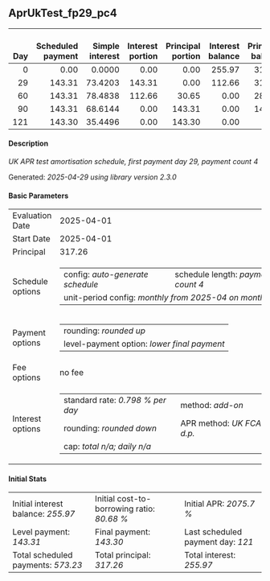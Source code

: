 <h2>AprUkTest_fp29_pc4</h2>
<table>
    <thead style="vertical-align: bottom;">
        <th style="text-align: right;">Day</th>
        <th style="text-align: right;">Scheduled payment</th>
        <th style="text-align: right;">Simple interest</th>
        <th style="text-align: right;">Interest portion</th>
        <th style="text-align: right;">Principal portion</th>
        <th style="text-align: right;">Interest balance</th>
        <th style="text-align: right;">Principal balance</th>
        <th style="text-align: right;">Total simple interest</th>
        <th style="text-align: right;">Total interest</th>
        <th style="text-align: right;">Total principal</th>
    </thead>
    <tr style="text-align: right;">
        <td class="ci00">0</td>
        <td class="ci01" style="white-space: nowrap;">0.00</td>
        <td class="ci02">0.0000</td>
        <td class="ci03">0.00</td>
        <td class="ci04">0.00</td>
        <td class="ci05">255.97</td>
        <td class="ci06">317.26</td>
        <td class="ci07">0.0000</td>
        <td class="ci08">0.00</td>
        <td class="ci09">0.00</td>
    </tr>
    <tr style="text-align: right;">
        <td class="ci00">29</td>
        <td class="ci01" style="white-space: nowrap;">143.31</td>
        <td class="ci02">73.4203</td>
        <td class="ci03">143.31</td>
        <td class="ci04">0.00</td>
        <td class="ci05">112.66</td>
        <td class="ci06">317.26</td>
        <td class="ci07">73.4203</td>
        <td class="ci08">143.31</td>
        <td class="ci09">0.00</td>
    </tr>
    <tr style="text-align: right;">
        <td class="ci00">60</td>
        <td class="ci01" style="white-space: nowrap;">143.31</td>
        <td class="ci02">78.4838</td>
        <td class="ci03">112.66</td>
        <td class="ci04">30.65</td>
        <td class="ci05">0.00</td>
        <td class="ci06">286.61</td>
        <td class="ci07">151.9041</td>
        <td class="ci08">255.97</td>
        <td class="ci09">30.65</td>
    </tr>
    <tr style="text-align: right;">
        <td class="ci00">90</td>
        <td class="ci01" style="white-space: nowrap;">143.31</td>
        <td class="ci02">68.6144</td>
        <td class="ci03">0.00</td>
        <td class="ci04">143.31</td>
        <td class="ci05">0.00</td>
        <td class="ci06">143.30</td>
        <td class="ci07">220.5185</td>
        <td class="ci08">255.97</td>
        <td class="ci09">173.96</td>
    </tr>
    <tr style="text-align: right;">
        <td class="ci00">121</td>
        <td class="ci01" style="white-space: nowrap;">143.30</td>
        <td class="ci02">35.4496</td>
        <td class="ci03">0.00</td>
        <td class="ci04">143.30</td>
        <td class="ci05">0.00</td>
        <td class="ci06">0.00</td>
        <td class="ci07">255.9681</td>
        <td class="ci08">255.97</td>
        <td class="ci09">317.26</td>
    </tr>
</table>
<h4>Description</h4>
<p><i>UK APR test amortisation schedule, first payment day 29, payment count 4</i></p>
<p>Generated: <i>2025-04-29 using library version 2.3.0</i></p>
<h4>Basic Parameters</h4>
<table>
    <tr>
        <td>Evaluation Date</td>
        <td>2025-04-01</td>
    </tr>
    <tr>
        <td>Start Date</td>
        <td>2025-04-01</td>
    </tr>
    <tr>
        <td>Principal</td>
        <td>317.26</td>
    </tr>
    <tr>
        <td>Schedule options</td>
        <td>
            <table>
                <tr>
                    <td>config: <i>auto-generate schedule</i></td>
                    <td>schedule length: <i><i>payment count</i> 4</i></td>
                </tr>
                <tr>
                    <td colspan="2" style="white-space: nowrap;">unit-period config: <i>monthly from 2025-04 on month-end</i></td>
                </tr>
            </table>
        </td>
    </tr>
    <tr>
        <td>Payment options</td>
        <td>
            <table>
                <tr>
                    <td>rounding: <i>rounded up</i></td>
                </tr>
                <tr>
                    <td>level-payment option: <i>lower&nbsp;final&nbsp;payment</i></td>
                </tr>
            </table>
        </td>
    </tr>
    <tr>
        <td>Fee options</td>
        <td>no fee
        </td>
    </tr>
    <tr>
        <td>Interest options</td>
        <td>
            <table>
                <tr>
                    <td>standard rate: <i>0.798 % per day</i></td>
                    <td>method: <i>add-on</i></td>
                </tr>
                <tr>
                    <td>rounding: <i>rounded down</i></td>
                    <td>APR method: <i>UK FCA to 1 d.p.</i></td>
                </tr>
                <tr>
                    <td colspan="2">cap: <i>total <i>n/a</i>; daily <i>n/a</i></td>
                </tr>
            </table>
        </td>
    </tr>
</table>
<h4>Initial Stats</h4>
<table>
    <tr>
        <td>Initial interest balance: <i>255.97</i></td>
        <td>Initial cost-to-borrowing ratio: <i>80.68 %</i></td>
        <td>Initial APR: <i>2075.7 %</i></td>
    </tr>
    <tr>
        <td>Level payment: <i>143.31</i></td>
        <td>Final payment: <i>143.30</i></td>
        <td>Last scheduled payment day: <i>121</i></td>
    </tr>
    <tr>
        <td>Total scheduled payments: <i>573.23</i></td>
        <td>Total principal: <i>317.26</i></td>
        <td>Total interest: <i>255.97</i></td>
    </tr>
</table>